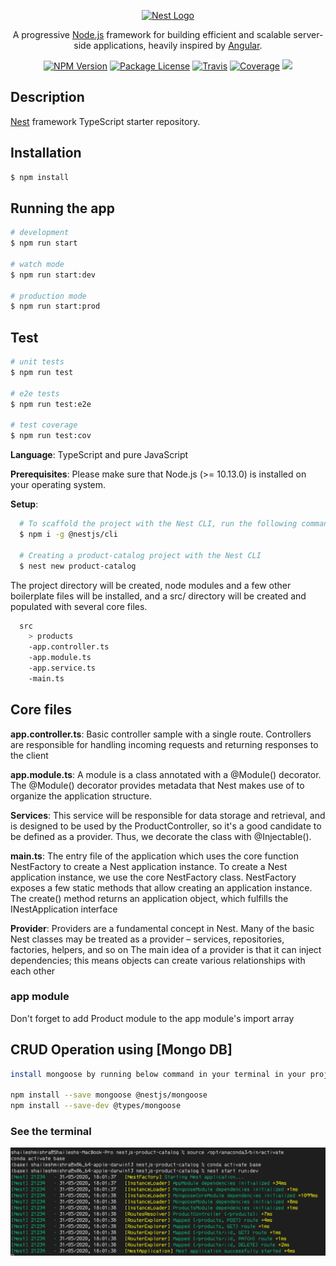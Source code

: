 <p align="center">
  <a href="http://nestjs.com/" target="blank"><img src="https://nestjs.com/img/logo_text.svg" width="320" alt="Nest Logo" /></a>
</p>

[travis-image]: https://api.travis-ci.org/nestjs/nest.svg?branch=master
[travis-url]: https://travis-ci.org/nestjs/nest
[linux-image]: https://img.shields.io/travis/nestjs/nest/master.svg?label=linux
[linux-url]: https://travis-ci.org/nestjs/nest
  
<p align="center">A progressive <a href="http://nodejs.org" target="blank">Node.js</a> framework for building efficient and scalable server-side applications, heavily inspired by <a href="https://angular.io" target="blank">Angular</a>.</p>
<p align="center">
<a href="https://www.npmjs.com/~nestjscore"><img src="https://img.shields.io/npm/v/@nestjs/core.svg" alt="NPM Version" /></a>
<a href="https://www.npmjs.com/~nestjscore"><img src="https://img.shields.io/npm/l/@nestjs/core.svg" alt="Package License" /></a>
<a href="https://travis-ci.org/nestjs/nest"><img src="https://api.travis-ci.org/nestjs/nest.svg?branch=master" alt="Travis" /></a>
<a href="https://coveralls.io/github/nestjs/nest?branch=master"><img src="https://coveralls.io/repos/github/nestjs/nest/badge.svg?branch=master#5" alt="Coverage" /></a>
<a href="https://twitter.com/ishailesmishra"><img src="https://img.shields.io/twitter/follow/ishailesmishra.svg?style=social&label=Follow"></a>
</p>
  <!--[![Backers on Open Collective](https://opencollective.com/nest/backers/badge.svg)](https://opencollective.com/nest#backer)
  [![Sponsors on Open Collective](https://opencollective.com/nest/sponsors/badge.svg)](https://opencollective.com/nest#sponsor)-->

## Description

[Nest](https://github.com/nestjs/nest) framework TypeScript starter repository.

## Installation

```bash
$ npm install
```

## Running the app

```bash
# development
$ npm run start

# watch mode
$ npm run start:dev

# production mode
$ npm run start:prod
```

## Test

```bash
# unit tests
$ npm run test

# e2e tests
$ npm run test:e2e

# test coverage
$ npm run test:cov
```

**Language**: TypeScript and pure JavaScript

**Prerequisites**: Please make sure that Node.js (>= 10.13.0) is installed on your operating system.

**Setup**:

```bash
  # To scaffold the project with the Nest CLI, run the following commands
  $ npm i -g @nestjs/cli
  
  # Creating a product-catalog project with the Nest CLI
  $ nest new product-catalog
```

The project directory will be created, node modules and a few other boilerplate files will be installed, and a src/ directory will be created and populated with several core files.

```bash
  src
    > products
    -app.controller.ts
    -app.module.ts
    -app.service.ts
    -main.ts
```

## **Core files**

**app.controller.ts**: Basic controller sample with a single route. Controllers are responsible for handling incoming requests and returning responses to the client

**app.module.ts**: A module is a class annotated with a @Module() decorator. The @Module() decorator provides metadata that Nest makes use of to organize the application structure.

**Services**: This service will be responsible for data storage and retrieval, and is designed to be used by the ProductController, so it's a good candidate to be defined as a provider. Thus, we decorate the class with @Injectable().

**main.ts**: The entry file of the application which uses the core function NestFactory to create a Nest application instance. To create a Nest application instance, we use the core NestFactory class. NestFactory exposes a few static methods that allow creating an application instance. The create() method returns an application object, which fulfills the INestApplication interface

**Provider**: Providers are a fundamental concept in Nest. Many of the basic Nest classes may be treated as a provider – services, repositories, factories, helpers, and so on
The main idea of a provider is that it can inject dependencies; this means objects can create various relationships with each other

### app module

Don't forget to add Product module to the app module's import array

## CRUD Operation using [Mongo DB]

```bash
install mongoose by running below command in your terminal in your project dir

npm install --save mongoose @nestjs/mongoose
npm install --save-dev @types/mongoose
```

### See the terminal

![Test Image 4](https://github.com/ishaileshmishra/product-catalog/blob/master/assets/output_terminal.png?raw=true)
